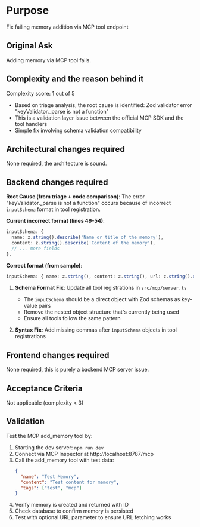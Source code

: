 # Purpose

Fix failing memory addition via MCP tool endpoint

## Original Ask
Adding memory via MCP tool fails.

## Complexity and the reason behind it
Complexity score: 1 out of 5
- Based on triage analysis, the root cause is identified: Zod validator error "keyValidator._parse is not a function"
- This is a validation layer issue between the official MCP SDK and the tool handlers
- Simple fix involving schema validation compatibility

## Architectural changes required

None required, the architecture is sound.

## Backend changes required

**Root Cause (from triage + code comparison)**: The error "keyValidator._parse is not a function" occurs because of incorrect `inputSchema` format in tool registration.

**Current incorrect format (lines 49-54)**:
```typescript
inputSchema: {
  name: z.string().describe('Name or title of the memory'),
  content: z.string().describe('Content of the memory'),
  // ... more fields
},
```

**Correct format (from sample)**:
```typescript
inputSchema: { name: z.string(), content: z.string(), url: z.string().optional(), tags: z.array(z.string()).optional() }
```

1. **Schema Format Fix**: Update all tool registrations in `src/mcp/server.ts`
   - The `inputSchema` should be a direct object with Zod schemas as key-value pairs
   - Remove the nested object structure that's currently being used
   - Ensure all tools follow the same pattern

2. **Syntax Fix**: Add missing commas after `inputSchema` objects in tool registrations

## Frontend changes required

None required, this is purely a backend MCP server issue.

## Acceptance Criteria

Not applicable (complexity < 3)

## Validation

Test the MCP add_memory tool by:
1. Starting the dev server: `npm run dev`
2. Connect via MCP Inspector at http://localhost:8787/mcp
3. Call the add_memory tool with test data:
   ```json
   {
     "name": "Test Memory",
     "content": "Test content for memory",
     "tags": ["test", "mcp"]
   }
   ```
4. Verify memory is created and returned with ID
5. Check database to confirm memory is persisted
6. Test with optional URL parameter to ensure URL fetching works